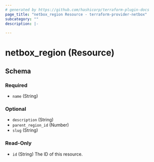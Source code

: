 ```yaml
---
# generated by https://github.com/hashicorp/terraform-plugin-docs
page_title: "netbox_region Resource - terraform-provider-netbox"
subcategory: ""
description: |-
  
---
```


# netbox_region (Resource)





<!-- schema generated by tfplugindocs -->
## Schema

### Required

- `name` (String)

### Optional

- `description` (String)
- `parent_region_id` (Number)
- `slug` (String)

### Read-Only

- `id` (String) The ID of this resource.


